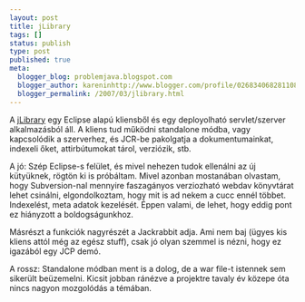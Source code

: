 ```yaml
---
layout: post
title: jLibrary
tags: []
status: publish
type: post
published: true
meta:
  blogger_blog: problemjava.blogspot.com
  blogger_author: kareninhttp://www.blogger.com/profile/02683406828110839343noreply@blogger.com
  blogger_permalink: /2007/03/jlibrary.html
---
```

A [jLibrary](http://jlibrary.sourceforge.net/) egy Eclipse alapú kliensből és
egy deployolható servlet/szerver alkalmazásból áll. A kliens tud működni
standalone módba, vagy kapcsolódik a szerverhez, és JCR-be pakolgatja a
dokumentumainkat, indexeli őket, attirbútumokat tárol, verziózik, stb.

  
A jó: Szép Eclipse-s felület, és mivel nehezen tudok ellenálni az új
kütyüknek, rögtön ki is próbáltam. Mivel azonban mostanában olvastam, hogy
Subversion-nal mennyire faszagányos verziozható webdav könyvtárat lehet
csinálni, elgondolkoztam, hogy mit is ad nekem a cucc ennél többet.
Indexelést, meta adatok kezelését. Éppen valami, de lehet, hogy eddig pont ez
hiányzott a boldogságunkhoz.

  
Másrészt a funkciók nagyrészét a Jackrabbit adja. Ami nem baj (ügyes kis
kliens attól még az egész stuff), csak jó olyan szemmel is nézni, hogy ez
igazából egy JCP demó.

  
A rossz: Standalone módban ment is a dolog, de a war file-t istennek sem
sikerült beüzemelni. Kicsit jobban ránézve a projektre tavaly év közepe óta
nincs nagyon mozgolódás a témában.

